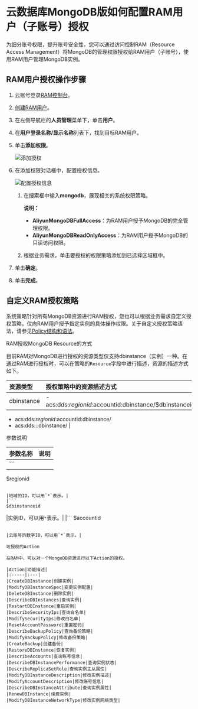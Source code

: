 # 云数据库MongoDB版如何配置RAM用户（子账号）授权

为细分账号权限，提升账号安全性，您可以通过访问控制RAM（Resource Access Management）将MongoDB的管理权限授权给RAM用户（子账号），使用RAM用户管理MongoDB实例。

## RAM用户授权操作步骤

1.  云账号登录[RAM控制台](https://ram.console.aliyun.com/)。
2.  [创建RAM用户](/intl.zh-CN/用户管理/创建RAM用户.md)。
3.  在左侧导航栏的**人员管理**菜单下，单击**用户**。
4.  在**用户登录名称/显示名称**列表下，找到目标RAM用户。
5.  单击**添加权限**。

    ![添加授权](https://static-aliyun-doc.oss-accelerate.aliyuncs.com/assets/img/zh-CN/6874797951/p48650.png)

6.  在添加权限对话框中，配置授权信息。

    ![配置授权信息](https://static-aliyun-doc.oss-accelerate.aliyuncs.com/assets/img/zh-CN/6874797951/p48651.png)

    1.  在搜索框中输入**mongodb**，展现相关的系统权限策略。

        **说明：**

        -   **AliyunMongoDBFullAccess**：为RAM用户授予MongoDB的完全管理权限。
        -   **AliyunMongoDBReadOnlyAccess**：为RAM用户授予MongoDB的只读访问权限。
    2.  根据业务需求，单击要授权的权限策略添加到已选择区域框中。
7.  单击**确定**。
8.  单击**完成**。

## 自定义RAM授权策略

系统策略针对所有MongoDB资源进行RAM授权，您也可以根据业务需求自定义授权策略，仅向RAM用户授予指定实例的具体操作权限。关于自定义授权策略语法，请参见[Policy结构和语法](~~93739~~)。

RAM授权MongoDB Resource的方式

目前RAM对MongoDB进行授权的资源类型仅支持dbinstance（实例）一种。在通过RAM进行授权时，可以在策略的`Resource`字段中进行描述，资源的描述方式如下。

|资源类型|授权策略中的资源描述方式|
|:---|:-----------|
|dbinstance|-   acs:dds:$regionid:$accountid:dbinstance/$dbinstanceid
-   acs:dds:$regionid:$accountid:dbinstance/
-   acs:dds:::dbinstance/ |

参数说明

|参数名称|说明|
|----|--|
|```
$regionid
```

|地域的ID，可以用`*`表示。|
|```
$dbinstanceid
```

|实例ID，可以用`*`表示。|
|```
$accountid
```

|云账号的数字ID，可以用`*`表示。|

可授权的Action

在RAM中，可以对一个MongoDB资源进行以下Action的授权。

|Action|功能描述|
|:-----|:---|
|CreateDBInstance|创建实例|
|ModifyDBInstanceSpec|变更实例配置|
|DeleteDBInstance|删除实例|
|DescribeDBInstances|查询实例|
|RestartDBInstance|重启实例|
|DescribeSecurityIps|查询白名单|
|ModifySecurityIps|修改白名单|
|ResetAccountPassword|重置密码|
|DescribeBackupPolicy|查询备份策略|
|ModifyBackupPolicy|修改备份策略|
|CreateBackup|创建备份|
|RestoreDBInstance|恢复实例|
|DescribeAccounts|查询账号信息|
|DescribeDBInstancePerformance|查询实例状态|
|DescribeReplicaSetRole|查询实例主从属性|
|ModifyDBInstanceDescription|修改实例描述|
|ModifyAccountDescription|修改账号信息|
|DescribeDBInstanceAttribute|查询实例属性|
|RenewDBInstance|续费实例|
|ModifyDBInstanceNetworkType|修改实例网络类型|


